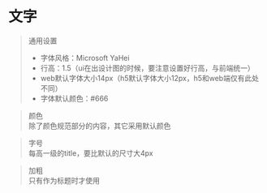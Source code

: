# 文字

> 通用设置  
> + 字体风格：Microsoft YaHei
> + 行高：1.5（ui在出设计图的时候，要注意设置好行高，与前端统一）
> + web默认字体大小14px（h5默认字体大小12px，h5和web端仅有此处不同）
> + 字体默认颜色：#666

> 颜色  
除了颜色规范部分的内容，其它采用默认颜色

> 字号  
每高一级的title，要比默认的尺寸大4px

> 加粗  
只有作为标题时才使用